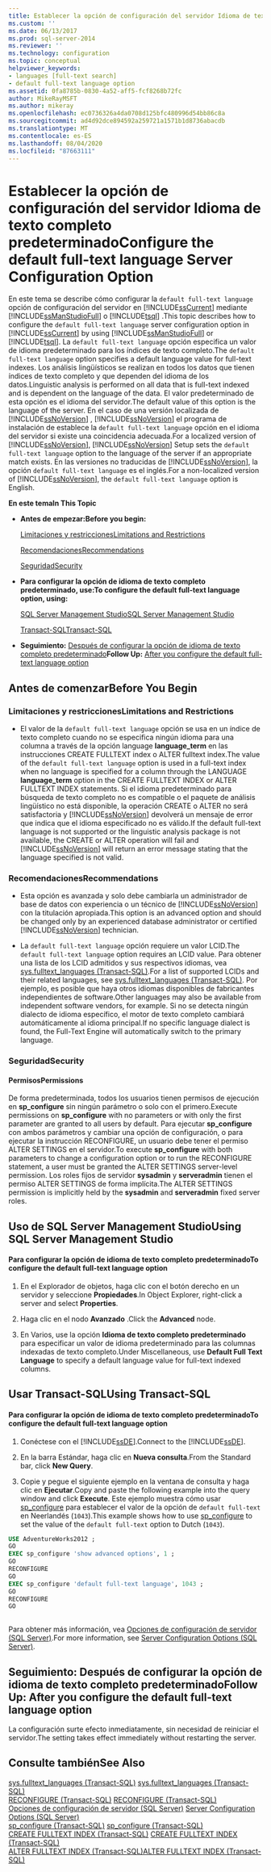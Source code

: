 ```yaml
---
title: Establecer la opción de configuración del servidor Idioma de texto completo predeterminado | Microsoft Docs
ms.custom: ''
ms.date: 06/13/2017
ms.prod: sql-server-2014
ms.reviewer: ''
ms.technology: configuration
ms.topic: conceptual
helpviewer_keywords:
- languages [full-text search]
- default full-text language option
ms.assetid: 0fa8785b-0830-4a52-aff5-fcf8268b72fc
author: MikeRayMSFT
ms.author: mikeray
ms.openlocfilehash: ec0736326a4da0708d125bfc480996d54bb86c8a
ms.sourcegitcommit: ad4d92dce894592a259721a1571b1d8736abacdb
ms.translationtype: MT
ms.contentlocale: es-ES
ms.lasthandoff: 08/04/2020
ms.locfileid: "87663111"
---
```

# <a name="configure-the-default-full-text-language-server-configuration-option"></a><span data-ttu-id="8298a-102">Establecer la opción de configuración del servidor Idioma de texto completo predeterminado</span><span class="sxs-lookup"><span data-stu-id="8298a-102">Configure the default full-text language Server Configuration Option</span></span>
  <span data-ttu-id="8298a-103">En este tema se describe cómo configurar la `default full-text language` opción de configuración del servidor en [!INCLUDE[ssCurrent](../../includes/sscurrent-md.md)] mediante [!INCLUDE[ssManStudioFull](../../includes/ssmanstudiofull-md.md)] o [!INCLUDE[tsql](../../includes/tsql-md.md)] .</span><span class="sxs-lookup"><span data-stu-id="8298a-103">This topic describes how to configure the `default full-text language` server configuration option in [!INCLUDE[ssCurrent](../../includes/sscurrent-md.md)] by using [!INCLUDE[ssManStudioFull](../../includes/ssmanstudiofull-md.md)] or [!INCLUDE[tsql](../../includes/tsql-md.md)].</span></span> <span data-ttu-id="8298a-104">La `default full-text language` opción especifica un valor de idioma predeterminado para los índices de texto completo.</span><span class="sxs-lookup"><span data-stu-id="8298a-104">The `default full-text language` option specifies a default language value for full-text indexes.</span></span> <span data-ttu-id="8298a-105">Los análisis lingüísticos se realizan en todos los datos que tienen índices de texto completo y que dependen del idioma de los datos.</span><span class="sxs-lookup"><span data-stu-id="8298a-105">Linguistic analysis is performed on all data that is full-text indexed and is dependent on the language of the data.</span></span> <span data-ttu-id="8298a-106">El valor predeterminado de esta opción es el idioma del servidor.</span><span class="sxs-lookup"><span data-stu-id="8298a-106">The default value of this option is the language of the server.</span></span> <span data-ttu-id="8298a-107">En el caso de una versión localizada de [!INCLUDE[ssNoVersion](../../includes/ssnoversion-md.md)] , [!INCLUDE[ssNoVersion](../../includes/ssnoversion-md.md)] el programa de instalación de establece la `default full-text language` opción en el idioma del servidor si existe una coincidencia adecuada.</span><span class="sxs-lookup"><span data-stu-id="8298a-107">For a localized version of [!INCLUDE[ssNoVersion](../../includes/ssnoversion-md.md)], [!INCLUDE[ssNoVersion](../../includes/ssnoversion-md.md)] Setup sets the `default full-text language` option to the language of the server if an appropriate match exists.</span></span> <span data-ttu-id="8298a-108">En las versiones no traducidas de [!INCLUDE[ssNoVersion](../../includes/ssnoversion-md.md)], la opción `default full-text language` es el inglés.</span><span class="sxs-lookup"><span data-stu-id="8298a-108">For a non-localized version of [!INCLUDE[ssNoVersion](../../includes/ssnoversion-md.md)], the `default full-text language` option is English.</span></span>  
  
 <span data-ttu-id="8298a-109">**En este tema**</span><span class="sxs-lookup"><span data-stu-id="8298a-109">**In This Topic**</span></span>  
  
-   <span data-ttu-id="8298a-110">**Antes de empezar:**</span><span class="sxs-lookup"><span data-stu-id="8298a-110">**Before you begin:**</span></span>  
  
     [<span data-ttu-id="8298a-111">Limitaciones y restricciones</span><span class="sxs-lookup"><span data-stu-id="8298a-111">Limitations and Restrictions</span></span>](#Restrictions)  
  
     [<span data-ttu-id="8298a-112">Recomendaciones</span><span class="sxs-lookup"><span data-stu-id="8298a-112">Recommendations</span></span>](#Recommendations)  
  
     [<span data-ttu-id="8298a-113">Seguridad</span><span class="sxs-lookup"><span data-stu-id="8298a-113">Security</span></span>](#Security)  
  
-   <span data-ttu-id="8298a-114">**Para configurar la opción de idioma de texto completo predeterminado, use:**</span><span class="sxs-lookup"><span data-stu-id="8298a-114">**To configure the default full-text language option, using:**</span></span>  
  
     [<span data-ttu-id="8298a-115">SQL Server Management Studio</span><span class="sxs-lookup"><span data-stu-id="8298a-115">SQL Server Management Studio</span></span>](#SSMSProcedure)  
  
     [<span data-ttu-id="8298a-116">Transact-SQL</span><span class="sxs-lookup"><span data-stu-id="8298a-116">Transact-SQL</span></span>](#TsqlProcedure)  
  
-   <span data-ttu-id="8298a-117">**Seguimiento:**  [Después de configurar la opción de idioma de texto completo predeterminado](#FollowUp)</span><span class="sxs-lookup"><span data-stu-id="8298a-117">**Follow Up:**  [After you configure the default full-text language option](#FollowUp)</span></span>  
  
##  <a name="before-you-begin"></a><a name="BeforeYouBegin"></a> <span data-ttu-id="8298a-118">Antes de comenzar</span><span class="sxs-lookup"><span data-stu-id="8298a-118">Before You Begin</span></span>  
  
###  <a name="limitations-and-restrictions"></a><a name="Restrictions"></a> <span data-ttu-id="8298a-119">Limitaciones y restricciones</span><span class="sxs-lookup"><span data-stu-id="8298a-119">Limitations and Restrictions</span></span>  
  
-   <span data-ttu-id="8298a-120">El valor de la `default full-text language` opción se usa en un índice de texto completo cuando no se especifica ningún idioma para una columna a través de la opción language **language_term** en las instrucciones CREATE FULLTEXT index o ALTER fulltext index.</span><span class="sxs-lookup"><span data-stu-id="8298a-120">The value of the `default full-text language` option is used in a full-text index when no language is specified for a column through the LANGUAGE **language_term** option in the CREATE FULLTEXT INDEX or ALTER FULLTEXT INDEX statements.</span></span> <span data-ttu-id="8298a-121">Si el idioma predeterminado para búsqueda de texto completo no es compatible o el paquete de análisis lingüístico no está disponible, la operación CREATE o ALTER no será satisfactoria y [!INCLUDE[ssNoVersion](../../includes/ssnoversion-md.md)] devolverá un mensaje de error que indica que el idioma especificado no es válido.</span><span class="sxs-lookup"><span data-stu-id="8298a-121">If the default full-text language is not supported or the linguistic analysis package is not available, the CREATE or ALTER operation will fail and [!INCLUDE[ssNoVersion](../../includes/ssnoversion-md.md)] will return an error message stating that the language specified is not valid.</span></span>  
  
###  <a name="recommendations"></a><a name="Recommendations"></a> <span data-ttu-id="8298a-122">Recomendaciones</span><span class="sxs-lookup"><span data-stu-id="8298a-122">Recommendations</span></span>  
  
-   <span data-ttu-id="8298a-123">Esta opción es avanzada y solo debe cambiarla un administrador de base de datos con experiencia o un técnico de [!INCLUDE[ssNoVersion](../../includes/ssnoversion-md.md)] con la titulación apropiada.</span><span class="sxs-lookup"><span data-stu-id="8298a-123">This option is an advanced option and should be changed only by an experienced database administrator or certified [!INCLUDE[ssNoVersion](../../includes/ssnoversion-md.md)] technician.</span></span>  
  
-   <span data-ttu-id="8298a-124">La `default full-text language` opción requiere un valor LCID.</span><span class="sxs-lookup"><span data-stu-id="8298a-124">The `default full-text language` option requires an LCID value.</span></span> <span data-ttu-id="8298a-125">Para obtener una lista de los LCID admitidos y sus respectivos idiomas, vea [sys.fulltext_languages &#40;Transact-SQL&#41;](/sql/relational-databases/system-catalog-views/sys-fulltext-languages-transact-sql).</span><span class="sxs-lookup"><span data-stu-id="8298a-125">For a list of supported LCIDs and their related languages, see [sys.fulltext_languages &#40;Transact-SQL&#41;](/sql/relational-databases/system-catalog-views/sys-fulltext-languages-transact-sql).</span></span> <span data-ttu-id="8298a-126">Por ejemplo, es posible que haya otros idiomas disponibles de fabricantes independientes de software.</span><span class="sxs-lookup"><span data-stu-id="8298a-126">Other languages may also be available from independent software vendors, for example.</span></span> <span data-ttu-id="8298a-127">Si no se detecta ningún dialecto de idioma específico, el motor de texto completo cambiará automáticamente al idioma principal.</span><span class="sxs-lookup"><span data-stu-id="8298a-127">If no specific language dialect is found, the Full-Text Engine will automatically switch to the primary language.</span></span>  
  
###  <a name="security"></a><a name="Security"></a> <span data-ttu-id="8298a-128">Seguridad</span><span class="sxs-lookup"><span data-stu-id="8298a-128">Security</span></span>  
  
####  <a name="permissions"></a><a name="Permissions"></a> <span data-ttu-id="8298a-129">Permisos</span><span class="sxs-lookup"><span data-stu-id="8298a-129">Permissions</span></span>  
 <span data-ttu-id="8298a-130">De forma predeterminada, todos los usuarios tienen permisos de ejecución en **sp_configure** sin ningún parámetro o solo con el primero.</span><span class="sxs-lookup"><span data-stu-id="8298a-130">Execute permissions on **sp_configure** with no parameters or with only the first parameter are granted to all users by default.</span></span> <span data-ttu-id="8298a-131">Para ejecutar **sp_configure** con ambos parámetros y cambiar una opción de configuración, o para ejecutar la instrucción RECONFIGURE, un usuario debe tener el permiso ALTER SETTINGS en el servidor.</span><span class="sxs-lookup"><span data-stu-id="8298a-131">To execute **sp_configure** with both parameters to change a configuration option or to run the RECONFIGURE statement, a user must be granted the ALTER SETTINGS server-level permission.</span></span> <span data-ttu-id="8298a-132">Los roles fijos de servidor **sysadmin** y **serveradmin** tienen el permiso ALTER SETTINGS de forma implícita.</span><span class="sxs-lookup"><span data-stu-id="8298a-132">The ALTER SETTINGS permission is implicitly held by the **sysadmin** and **serveradmin** fixed server roles.</span></span>  
  
##  <a name="using-sql-server-management-studio"></a><a name="SSMSProcedure"></a> <span data-ttu-id="8298a-133">Uso de SQL Server Management Studio</span><span class="sxs-lookup"><span data-stu-id="8298a-133">Using SQL Server Management Studio</span></span>  
  
#### <a name="to-configure-the-default-full-text-language-option"></a><span data-ttu-id="8298a-134">Para configurar la opción de idioma de texto completo predeterminado</span><span class="sxs-lookup"><span data-stu-id="8298a-134">To configure the default full-text language option</span></span>  
  
1.  <span data-ttu-id="8298a-135">En el Explorador de objetos, haga clic con el botón derecho en un servidor y seleccione **Propiedades**.</span><span class="sxs-lookup"><span data-stu-id="8298a-135">In Object Explorer, right-click a server and select **Properties**.</span></span>  
  
2.  <span data-ttu-id="8298a-136">Haga clic en el nodo **Avanzado** .</span><span class="sxs-lookup"><span data-stu-id="8298a-136">Click the **Advanced** node.</span></span>  
  
3.  <span data-ttu-id="8298a-137">En Varios, use la opción **Idioma de texto completo predeterminado** para especificar un valor de idioma predeterminado para las columnas indexadas de texto completo.</span><span class="sxs-lookup"><span data-stu-id="8298a-137">Under Miscellaneous, use **Default Full Text Language** to specify a default language value for full-text indexed columns.</span></span>  
  
##  <a name="using-transact-sql"></a><a name="TsqlProcedure"></a> <span data-ttu-id="8298a-138">Usar Transact-SQL</span><span class="sxs-lookup"><span data-stu-id="8298a-138">Using Transact-SQL</span></span>  
  
#### <a name="to-configure-the-default-full-text-language-option"></a><span data-ttu-id="8298a-139">Para configurar la opción de idioma de texto completo predeterminado</span><span class="sxs-lookup"><span data-stu-id="8298a-139">To configure the default full-text language option</span></span>  
  
1.  <span data-ttu-id="8298a-140">Conéctese con el [!INCLUDE[ssDE](../../includes/ssde-md.md)].</span><span class="sxs-lookup"><span data-stu-id="8298a-140">Connect to the [!INCLUDE[ssDE](../../includes/ssde-md.md)].</span></span>  
  
2.  <span data-ttu-id="8298a-141">En la barra Estándar, haga clic en **Nueva consulta**.</span><span class="sxs-lookup"><span data-stu-id="8298a-141">From the Standard bar, click **New Query**.</span></span>  
  
3.  <span data-ttu-id="8298a-142">Copie y pegue el siguiente ejemplo en la ventana de consulta y haga clic en **Ejecutar**.</span><span class="sxs-lookup"><span data-stu-id="8298a-142">Copy and paste the following example into the query window and click **Execute**.</span></span> <span data-ttu-id="8298a-143">Este ejemplo muestra cómo usar [sp_configure](/sql/relational-databases/system-stored-procedures/sp-configure-transact-sql) para establecer el valor de la opción de `default full-text` en Neerlandés (`1043`).</span><span class="sxs-lookup"><span data-stu-id="8298a-143">This example shows how to use [sp_configure](/sql/relational-databases/system-stored-procedures/sp-configure-transact-sql) to set the value of the `default full-text` option to Dutch (`1043`).</span></span>  
  
```sql  
USE AdventureWorks2012 ;  
GO  
EXEC sp_configure 'show advanced options', 1 ;  
GO  
RECONFIGURE  
GO  
EXEC sp_configure 'default full-text language', 1043 ;  
GO  
RECONFIGURE  
GO  
  
```  
  
 <span data-ttu-id="8298a-144">Para obtener más información, vea [Opciones de configuración de servidor &#40;SQL Server&#41;](server-configuration-options-sql-server.md).</span><span class="sxs-lookup"><span data-stu-id="8298a-144">For more information, see [Server Configuration Options &#40;SQL Server&#41;](server-configuration-options-sql-server.md).</span></span>  
  
##  <a name="follow-up-after-you-configure-the-default-full-text-language-option"></a><a name="FollowUp"></a> <span data-ttu-id="8298a-145">Seguimiento: Después de configurar la opción de idioma de texto completo predeterminado</span><span class="sxs-lookup"><span data-stu-id="8298a-145">Follow Up: After you configure the default full-text language option</span></span>  
 <span data-ttu-id="8298a-146">La configuración surte efecto inmediatamente, sin necesidad de reiniciar el servidor.</span><span class="sxs-lookup"><span data-stu-id="8298a-146">The setting takes effect immediately without restarting the server.</span></span>  
  
## <a name="see-also"></a><span data-ttu-id="8298a-147">Consulte también</span><span class="sxs-lookup"><span data-stu-id="8298a-147">See Also</span></span>  
 <span data-ttu-id="8298a-148">[sys.fulltext_languages &#40;Transact-SQL&#41;](/sql/relational-databases/system-catalog-views/sys-fulltext-languages-transact-sql) </span><span class="sxs-lookup"><span data-stu-id="8298a-148">[sys.fulltext_languages &#40;Transact-SQL&#41;](/sql/relational-databases/system-catalog-views/sys-fulltext-languages-transact-sql) </span></span>  
 <span data-ttu-id="8298a-149">[RECONFIGURE &#40;Transact-SQL&#41;](/sql/t-sql/language-elements/reconfigure-transact-sql) </span><span class="sxs-lookup"><span data-stu-id="8298a-149">[RECONFIGURE &#40;Transact-SQL&#41;](/sql/t-sql/language-elements/reconfigure-transact-sql) </span></span>  
 <span data-ttu-id="8298a-150">[Opciones de configuración de servidor &#40;SQL Server&#41;](server-configuration-options-sql-server.md) </span><span class="sxs-lookup"><span data-stu-id="8298a-150">[Server Configuration Options &#40;SQL Server&#41;](server-configuration-options-sql-server.md) </span></span>  
 <span data-ttu-id="8298a-151">[sp_configure &#40;Transact-SQL&#41;](/sql/relational-databases/system-stored-procedures/sp-configure-transact-sql) </span><span class="sxs-lookup"><span data-stu-id="8298a-151">[sp_configure &#40;Transact-SQL&#41;](/sql/relational-databases/system-stored-procedures/sp-configure-transact-sql) </span></span>  
 <span data-ttu-id="8298a-152">[CREATE FULLTEXT INDEX &#40;Transact-SQL&#41;](/sql/t-sql/statements/create-fulltext-index-transact-sql) </span><span class="sxs-lookup"><span data-stu-id="8298a-152">[CREATE FULLTEXT INDEX &#40;Transact-SQL&#41;](/sql/t-sql/statements/create-fulltext-index-transact-sql) </span></span>  
 [<span data-ttu-id="8298a-153">ALTER FULLTEXT INDEX &#40;Transact-SQL&#41;</span><span class="sxs-lookup"><span data-stu-id="8298a-153">ALTER FULLTEXT INDEX &#40;Transact-SQL&#41;</span></span>](/sql/t-sql/statements/alter-fulltext-index-transact-sql)  
  
  
